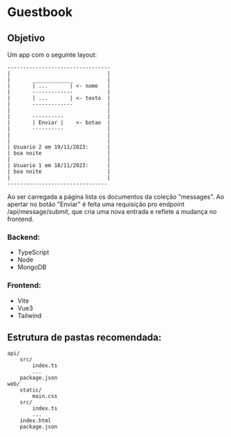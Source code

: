 # Guestbook

## Objetivo

Um app com o seguinte layout:

```
---------------------------------
|                               |
|       _____________           |
|       | ...       | <- nome   |
|       -------------           |
|       | ...       | <- texto  |
|       -------------           |
|                               |
|       ----------              |
|       | Enviar |    <- botao  |
|       ----------              |
|                               |
|                               |
| Usuario 2 em 19/11/2023:      |
| boa noite                     |
|                               |
| Usuario 1 em 18/11/2023:      |
| boa noite                     |
|                               |
--------------------------------
```

Ao ser carregada a página lista os documentos da coleção "messages".
Ao apertar no botão "Enviar" é feita uma requisição pro endpoint /api/message/submit, que cria uma nova entrada e reflete a mudança no frontend.

### Backend:

- TypeScript
- Node
- MongoDB

### Frontend:

- Vite
- Vue3
- Tailwind

## Estrutura de pastas recomendada:

```
api/
    src/
        index.ts
        ...
    package.json
web/
    static/
        main.css
    src/
        index.ts
        ...
    index.html
    package.json
```
